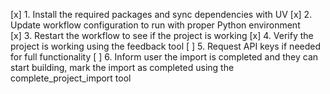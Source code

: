 [x] 1. Install the required packages and sync dependencies with UV
[x] 2. Update workflow configuration to run with proper Python environment  
[x] 3. Restart the workflow to see if the project is working
[x] 4. Verify the project is working using the feedback tool
[ ] 5. Request API keys if needed for full functionality
[ ] 6. Inform user the import is completed and they can start building, mark the import as completed using the complete_project_import tool